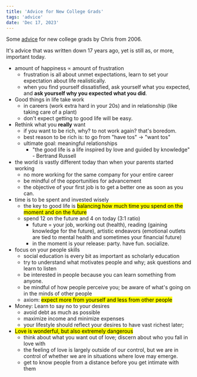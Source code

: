 ```yaml
---
title: 'Advice for New College Grads'
tags: 'advice'
date: 'Dec 17, 2023'
---
```


Some [advice](https://enlightenedcaveman.com/2006/06/25/advice_for_new_college_grads/) for new college grads by Chris from 2006.

It's advice that was written down 17 years ago, yet is still as, or more, important today.

- amount of happiness ∝ amount of frustration
  - frustration is all about unmet expectations, learn to set your expectation about life realistically.
  - when you find yourself dissatisfied, ask yourself what you expected, and **ask yourself why you expected what you did**.
- Good things in life take work
  - in careers (work extra hard in your 20s) and in relationship (like taking care of a plant)
  - don't expect getting to good life will be easy.
- Rethink what you **really** want
  - if you want to be rich, why? to not work again? that's boredom.
  - best reason to be rich is: to go from "have tos" -> "want tos"
  - ultimate goal: meaningful relationships
    - "the good life is a life inspired by love and guided by knowledge" - Bertrand Russell
- the world is vastly different today than when your parents started working
  - no more working for the same company for your entire career
  - be mindful of the opportunities for advancement
  - the objective of your first job is to get a better one as soon as you can.
- time is to be spent and invested wisely
  - the key to good life is <mark>balancing how much time you spend on the moment and on the future</mark>
  - spend 12 on the future and 4 on today (3:1 ratio)
    - future = your job, working out (health), reading (gaining knowledge for the future), artistic endeavors (emotional outlets are tied to mental health and sometimes your financial future)
    - in the moment is your release: party. have fun. socialize.
- focus on your people skills
  - social education is every bit as important as scholarly education
  - try to understand what motivates people and why; ask questions and learn to listen
  - be interested in people because you can learn something from anyone.
  - be mindful of how people perceive you; be aware of what's going on in the minds of other people
  - axiom: <mark> expect more from yourself and less from other people </mark>
- Money: Learn to say no to your desires
  - avoid debt as much as possible
  - maximize income and minimize expenses
  - your lifestyle should reflect your desires to have vast richest later;
- <mark>Love is wonderful, but also extremely dangerous</mark>
  - think about what you want out of love; discern about who you fall in love with
  - the feeling of love is largely outside of our control, but we are in control of whether we are in situations where love may emerge.
  - get to know people from a distance before you get intimate with them
